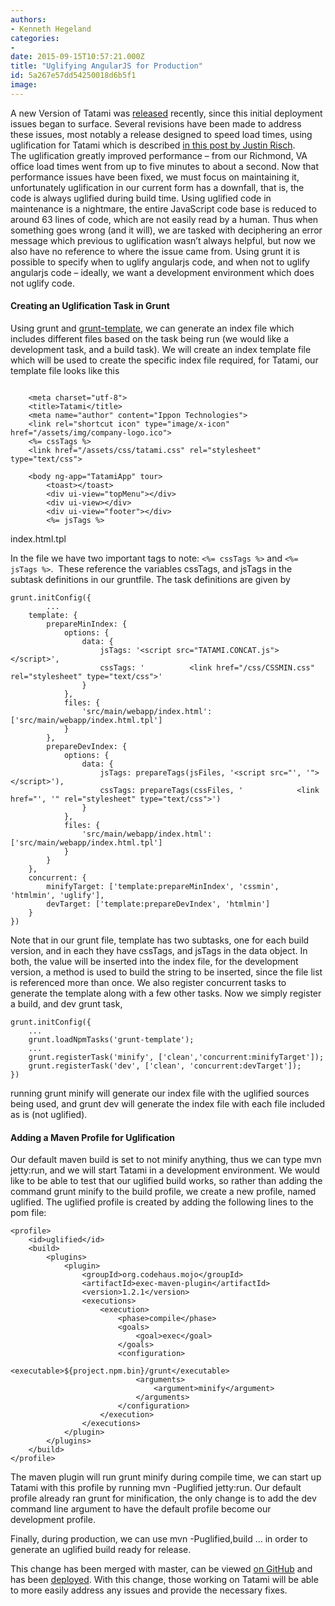 ```yaml
---
authors:
- Kenneth Hegeland
categories:
- 
date: 2015-09-15T10:57:21.000Z
title: "Uglifying AngularJS for Production"
id: 5a267e57dd54250018d6b5f1
image: 
---
```


A new Version of Tatami was [released](https://blog.ippon.tech/vcu-ippon-angularjs-tatami/) recently, since this initial deployment issues began to surface. Several revisions have been made to address these issues, most notably a release designed to speed load times, using uglification for Tatami which is described [in this post by Justin Risch](https://blog.ippon.tech/increasing-the-performance-of-your-web-application/). The uglification greatly improved performance – from our Richmond, VA office load times went from up to five minutes to about a second. Now that performance issues have been fixed, we must focus on maintaining it, unfortunately uglification in our current form has a downfall, that is, the code is always uglified during build time. Using uglified code in maintenance is a nightmare, the entire JavaScript code base is reduced to around 63 lines of code, which are not easily read by a human. Thus when something goes wrong (and it will), we are tasked with deciphering an error message which previous to uglification wasn’t always helpful, but now we also have no reference to where the issue came from. Using grunt it is possible to specify when to uglify angularjs code, and when not to uglify angularjs code – ideally, we want a development environment which does not uglify code.

#### **Creating an Uglification Task in Grunt**

Using grunt and [grunt-template](https://www.npmjs.com/package/grunt-template), we can generate an index file which includes different files based on the task being run (we would like a development task, and a build task). We will create an index template file which will be used to create the specific index file required, for Tatami, our template file looks like this

```language-html

    <meta charset="utf-8">
    <title>Tatami</title>
    <meta name="author" content="Ippon Technologies">
    <link rel="shortcut icon" type="image/x-icon" href="/assets/img/company-logo.ico">
    <%= cssTags %>
    <link href="/assets/css/tatami.css" rel="stylesheet" type="text/css">

    <body ng-app="TatamiApp" tour>
        <toast></toast>
        <div ui-view="topMenu"></div>
        <div ui-view></div>
        <div ui-view="footer"></div>
        <%= jsTags %>

```

index.html.tpl

In the file we have two important tags to note: `<%= cssTags %>` and `<%= jsTags %>`.  These reference the variables cssTags, and jsTags in the subtask definitions in our gruntfile. The task definitions are given by

```language-javascript
grunt.initConfig({
        ...
    template: {
        prepareMinIndex: {
            options: {
                data: {
                    jsTags: '<script src="TATAMI.CONCAT.js"></script>',
                    cssTags: '			<link href="/css/CSSMIN.css" rel="stylesheet" type="text/css">'
                }
            },
            files: {
                'src/main/webapp/index.html': ['src/main/webapp/index.html.tpl']
            }
        },
        prepareDevIndex: {
            options: {
                data: {
                    jsTags: prepareTags(jsFiles, '<script src="', '"></script>'),
                    cssTags: prepareTags(cssFiles, '			<link href="', '" rel="stylesheet" type="text/css">')
                }
            },
            files: {
                'src/main/webapp/index.html': ['src/main/webapp/index.html.tpl']
            }
        }
    },
    concurrent: {
        minifyTarget: ['template:prepareMinIndex', 'cssmin', 'htmlmin', 'uglify'],
        devTarget: ['template:prepareDevIndex', 'htmlmin']
    }
})
```

Note that in our grunt file, template has two subtasks, one for each build version, and in each they have cssTags, and jsTags in the data object. In both, the value will be inserted into the index file, for the development version, a method is used to build the string to be inserted, since the file list is referenced more than once. We also register concurrent tasks to generate the template along with a few other tasks. Now we simply register a build, and dev grunt task,

```language-javascript
grunt.initConfig({
	...
    grunt.loadNpmTasks('grunt-template');
    ...
    grunt.registerTask('minify', ['clean','concurrent:minifyTarget']);
    grunt.registerTask('dev', ['clean', 'concurrent:devTarget']);
})
```

running grunt minify will generate our index file with the uglified sources being used, and grunt dev will generate the index file with each file included as is (not uglified).

#### **Adding a Maven Profile for Uglification**

Our default maven build is set to not minify anything, thus we can type mvn jetty:run, and we will start Tatami in a development environment. We would like to be able to test that our uglified build works, so rather than adding the command grunt minify to the build profile, we create a new profile, named uglified. The uglified profile is created by adding the following lines to the pom file:

```language-xml
<profile>
    <id>uglified</id>
    <build>
        <plugins>
            <plugin>
                <groupId>org.codehaus.mojo</groupId>
                <artifactId>exec-maven-plugin</artifactId>
                <version>1.2.1</version>
                <executions>
                    <execution>
                        <phase>compile</phase>
                        <goals>
                            <goal>exec</goal>
                        </goals>
                        <configuration>
                            <executable>${project.npm.bin}/grunt</executable>
                            <arguments>
                                <argument>minify</argument>
                            </arguments>
                        </configuration>
                    </execution>
                </executions>
            </plugin>
        </plugins>
    </build>
</profile>
```
The maven plugin will run grunt minify during compile time, we can start up Tatami with this profile by running mvn -Puglified jetty:run. Our default profile already ran grunt for minification, the only change is to add the dev command line argument to have the default profile become our development profile.

Finally, during production, we can use mvn -Puglified,build … in order to generate an uglified build ready for release.

This change has been merged with master, can be viewed [on GitHub](https://github.com/ippontech/tatami/commit/ba4ea16accb03f4b13adb31428bb467c256b274b#diff-595bf3fa2348192244b0319be33066b8) and has been [deployed](http://app.tatamisoft.com/#/login). With this change, those working on Tatami will be able to more easily address any issues and provide the necessary fixes.
